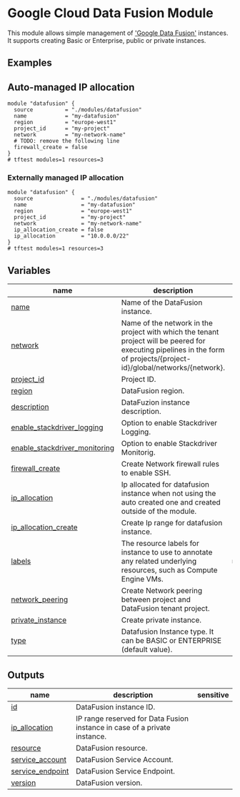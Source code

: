 # Google Cloud Data Fusion Module

This module allows simple management of ['Google Data Fusion'](https://cloud.google.com/data-fusion) instances. It supports creating Basic or Enterprise, public or private instances.

## Examples

## Auto-managed IP allocation

```hcl
module "datafusion" {
  source          = "./modules/datafusion"
  name            = "my-datafusion"
  region          = "europe-west1"
  project_id      = "my-project"
  network         = "my-network-name"
  # TODO: remove the following line
  firewall_create = false
}
# tftest modules=1 resources=3
```

### Externally managed IP allocation

```hcl
module "datafusion" {
  source               = "./modules/datafusion"
  name                 = "my-datafusion"
  region               = "europe-west1"
  project_id           = "my-project"
  network              = "my-network-name"
  ip_allocation_create = false
  ip_allocation        = "10.0.0.0/22"
}
# tftest modules=1 resources=3
```
<!-- BEGIN TFDOC -->

## Variables

| name | description | type | required | default |
|---|---|:---:|:---:|:---:|
| [name](variables.tf#L63) | Name of the DataFusion instance. | <code>string</code> | ✓ |  |
| [network](variables.tf#L68) | Name of the network in the project with which the tenant project will be peered for executing pipelines in the form of projects/{project-id}/global/networks/{network}. | <code>string</code> | ✓ |  |
| [project_id](variables.tf#L85) | Project ID. | <code>string</code> | ✓ |  |
| [region](variables.tf#L90) | DataFusion region. | <code>string</code> | ✓ |  |
| [description](variables.tf#L21) | DataFuzion instance description. | <code>string</code> |  | <code>&#34;Terraform managed.&#34;</code> |
| [enable_stackdriver_logging](variables.tf#L27) | Option to enable Stackdriver Logging. | <code>bool</code> |  | <code>false</code> |
| [enable_stackdriver_monitoring](variables.tf#L33) | Option to enable Stackdriver Monitorig. | <code>bool</code> |  | <code>false</code> |
| [firewall_create](variables.tf#L39) | Create Network firewall rules to enable SSH. | <code>bool</code> |  | <code>true</code> |
| [ip_allocation](variables.tf#L45) | Ip allocated for datafusion instance when not using the auto created one and created outside of the module. | <code>string</code> |  | <code>null</code> |
| [ip_allocation_create](variables.tf#L51) | Create Ip range for datafusion instance. | <code>bool</code> |  | <code>true</code> |
| [labels](variables.tf#L57) | The resource labels for instance to use to annotate any related underlying resources, such as Compute Engine VMs. | <code>map&#40;string&#41;</code> |  | <code>&#123;&#125;</code> |
| [network_peering](variables.tf#L73) | Create Network peering between project and DataFusion tenant project. | <code>bool</code> |  | <code>true</code> |
| [private_instance](variables.tf#L79) | Create private instance. | <code>bool</code> |  | <code>true</code> |
| [type](variables.tf#L95) | Datafusion Instance type. It can be BASIC or ENTERPRISE (default value). | <code>string</code> |  | <code>&#34;ENTERPRISE&#34;</code> |

## Outputs

| name | description | sensitive |
|---|---|:---:|
| [id](outputs.tf#L17) | DataFusion instance ID. |  |
| [ip_allocation](outputs.tf#L22) | IP range reserved for Data Fusion instance in case of a private instance. |  |
| [resource](outputs.tf#L27) | DataFusion resource. |  |
| [service_account](outputs.tf#L32) | DataFusion Service Account. |  |
| [service_endpoint](outputs.tf#L37) | DataFusion Service Endpoint. |  |
| [version](outputs.tf#L42) | DataFusion version. |  |

<!-- END TFDOC -->
